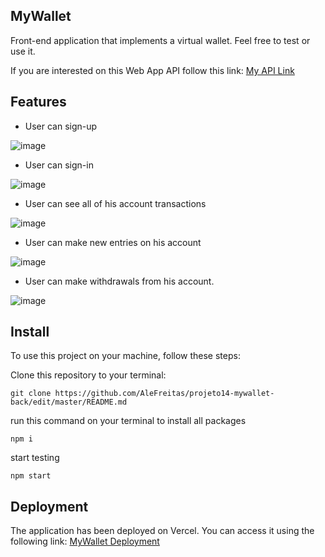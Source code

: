 ## MyWallet
Front-end application that implements a virtual wallet. Feel free to test or use it. 

If you are interested on this Web App API follow this link: [My API Link](https://github.com/AleFreitas/projeto14-mywallet-back)

## Features
- User can sign-up

![image](https://github.com/AleFreitas/projeto14-mywallet-front/assets/83618808/2ced5ff9-1445-4984-b1da-c96f01b40f05)

- User can sign-in

![image](https://github.com/AleFreitas/projeto14-mywallet-front/assets/83618808/477abfa9-35f7-4a9e-9154-b326214acb01)

- User can see all of his account transactions

![image](https://github.com/AleFreitas/projeto14-mywallet-front/assets/83618808/1d20c514-6364-411a-9b92-242059420187)

- User can make new entries on his account

![image](https://github.com/AleFreitas/projeto14-mywallet-front/assets/83618808/e81a648f-5483-46be-ac61-c54f8dc2e67b)

- User can make withdrawals from his account.

![image](https://github.com/AleFreitas/projeto14-mywallet-front/assets/83618808/2a73d136-fad6-49aa-935f-6941928c582e)


## Install
To use this project on your machine, follow these steps:

Clone this repository to your terminal:
```
git clone https://github.com/AleFreitas/projeto14-mywallet-back/edit/master/README.md
```
run this command on your terminal to install all packages
```
npm i
```
start testing
```
npm start
```

## Deployment
The application has been deployed on Vercel. You can access it using the following link: [MyWallet Deployment](https://projeto14-mywallet-front-eight-xi.vercel.app)
